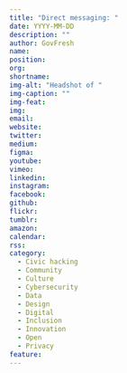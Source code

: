 ```yaml
---
title: "Direct messaging: "
date: YYYY-MM-DD
description: ""
author: GovFresh
name: 
position: 
org: 
shortname: 
img-alt: "Headshot of "
img-caption: ""
img-feat: 
img: 
email: 
website: 
twitter: 
medium: 
figma: 
youtube: 
vimeo: 
linkedin: 
instagram: 
facebook: 
github: 
flickr: 
tumblr: 
amazon: 
calendar: 
rss: 
category:
  - Civic hacking
  - Community
  - Culture
  - Cybersecurity
  - Data
  - Design
  - Digital
  - Inclusion
  - Innovation
  - Open
  - Privacy
feature: 
---
```


